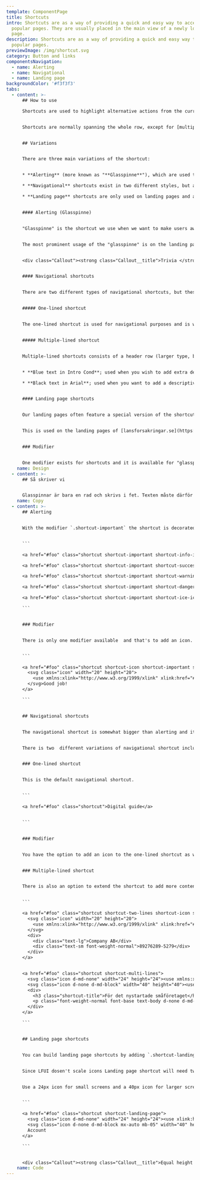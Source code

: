 ```yaml
---
template: ComponentPage
title: Shortcuts
intro: Shortcuts are as a way of providing a quick and easy way to access
  popular pages. They are usually placed in the main view of a newly loaded
  page.
description: Shortcuts are as a way of providing a quick and easy way to access
  popular pages.
previewImage: /img/shortcut.svg
category: Button and links
componentsNavigation:
  - name: Alerting
  - name: Navigational
  - name: Landing page
backgroundColor: '#f3f3f3'
tabs:
  - content: >-
      ## How to use

      Shortcuts are used to highlight alternative actions from the current flow which we think are important for the user. They are either of a more alerting nature or navigational, and each design only corresponds to one of these two uses. For both use cases the shortcut takes the user into another flow than the one they came from.


      Shortcuts are normally spanning the whole row, except for [multiple-lined shortcuts](#multiple-lined-shortcut) which may have two next to each other. They also feature a 2px shadow on the bottom to highlight that they can be clicked.


      ## Variations


      There are three main variations of the shortcut:


      * **Alerting** (more known as "**Glasspinne**"), which are used to highlight important actions which the user needs to act on.

      * **Navigational** shortcuts exist in two different styles, but all with the main purpose of highlighting alternative ways forward from the current view.

      * **Landing page** shortcuts are only used on landing pages and are used for helping users find the most common tasks/pages.


      #### Alerting (Glasspinne)


      "Glasspinne" is the shortcut we use when we want to make users aware of an action they need/are recommended to take, but probably isn't not why they arrived at the page (in contrast, alerts are for when we want to broadcast something to the user but they do not need to take any action). "Glasspinnar" use the same colors with the same meaning as regular [alerts](../system-display/alert), meaning that they are available in all four colours - however it is (almost) exclusively the blue neutral one which is in use. "Glasspinnar" are always just one row high, meaning the text should be kept short and snappy. The text is written in bold.


      The most prominent usage of the "glasspinne" is on the landing page of Mina Sidor where we use it for things like asking the customer to fill out our their "kundkännedomsfrågor" (KYC, Know Your Customer) and providing relevant offers ("your car turns 3 years old, you might want to change type of insurance"). It is however used on several other pages within Mina Sidor as well, such as product pages.


      <div class="Callout"><strong class="Callout__title">Trivia </strong><p class="Callout__text">The name comes from the need for a name to describe them with and someone thinking they resembled ice cream sticks (which is what "glasspinne" means in Swedish).</p></div>


      #### Navigational shortcuts


      There are two different types of navigational shortcuts, but these types are mainly aesthetic as they both do the same thing - they help the user to navigate in alternative patterns than the main purpose of the page they are on. The main difference between the types are how many rows they span, and how the design has been adapted for this.


      ##### One-lined shortcut


      The one-lined shortcut is used for navigational purposes and is white with blue bold text. Its relative size is somewhat bigger than the other versions.


      ##### Multiple-lined shortcut


      Multiple-lined shortcuts consists of a header row (larger type, bold) which communicates the main action and a textarea below to give more detail in. The textarea can span one or several rows andea you need to choose between one of the two modifiers for the styling:


      * **Blue text in Intro Cond**; used when you wish to add extra details in short form, e.g. the organisational number in the company switcher in Mina Sidor (with the company name being the header).

      * **Black text in Arial**; used when you want to add a descriptive text. An example of this in use is on navigational pages on lansforsakringar.se ([example](https://www.lansforsakringar.se/stockholm/privat/forsakring/fordonsforsakring/)).


      #### Landing page shortcuts


      Our landing pages often feature a special version of the shortcut which in its desktop-mode looks more like a large button than the other shortcuts (in its responsive mode it is very similar to the [one-lined shortcut](#one-lined-shortcut) however). The main area of the shortcut features a large icon, and below the icon a few (preferably only one) words describe what the shortcut leads to.


      This is used on the landing pages of [lansforsakringar.se](https://www.lansforsakringar.se/) and Mina Sidor as well as the [Om oss](https://www.lansforsakringar.se/privat/om-oss/) (about us)-section of lansforsakringar.se.


      ### Modifier


      One modifier exists for shortcuts and it is available for "glasspinnar" and navigational shortcuts; you can opt to put an icon in your shortcut. If so it is placed to the left of the text in the shortcut. Just make sure that you're consistent if you have several shortcuts grouped together.
    name: Design
  - content: >-
      ## Så skriver vi


      Glasspinnar är bara en rad och skrivs i fet. Texten måste därför vara kort och koncis.
    name: Copy
  - content: >-
      ## Alerting


      With the modifier `.shortcut-important` the shortcut is decorated with a background colour to make it stand out. These are also called "glasspinnar" by LF terminology. The variations come in the same styles as [Alerts](/components/web/system-display/alert) and are used by appending the class, for example, `.shortcut-info-ice`.


      ```

      <a href="#foo" class="shortcut shortcut-important shortcut-info-ice">Info</a>

      <a href="#foo" class="shortcut shortcut-important shortcut-success-ice">Success</a>

      <a href="#foo" class="shortcut shortcut-important shortcut-warning-ice">Warning</a>

      <a href="#foo" class="shortcut shortcut-important shortcut-danger-ice">Danger</a>

      <a href="#foo" class="shortcut shortcut-important shortcut-ice-ice-baby">Cool</a>

      ```


      ### Modifier


      There is only one modifier available  and that's to add an icon. Simple add `.shortcut-icon` and properly insert a 20px icon.


      ```

      <a href="#foo" class="shortcut shortcut-icon shortcut-important shortcut-success-ice">
        <svg class="icon" width="20" height="20">
          <use xmlns:xlink="http://www.w3.org/1999/xlink" xlink:href="#icon-flag-20"></use>
        </svg>Good job!
      </a>

      ```


      ## Navigational shortcuts


      The navigational shortcut is somewhat bigger than alerting and it's always white. Note that in all variations of the `.shortcut` the text is always bold.


      There is two  different variations of navigational shortcut included in LFUI.


      ### One-lined shortcut


      This is the default navigational shortcut.


      ```

      <a href="#foo" class="shortcut">Digital guide</a>


      ```


      ### Modifier


      You have the option to add an icon to the one-lined shortcut as well. Simple add `.shortcut-icon` and properly insert a 20px icon.


      ### Multiple-lined shortcut


      There is also an option to extend the shortcut to add more content if you need. As seen in the examples below you can add `.shortcut-two-lines` or `.shortcut-multi-lines` to create a shortcut with more content. If you use the later one, beware it changes icons between breakpoints so you will have to define two icons.


      ```

      <a href="#foo" class="shortcut shortcut-two-lines shortcut-icon shortcut-important shortcut-ice-ice-baby">
        <svg class="icon" width="20" height="20">
          <use xmlns:xlink="http://www.w3.org/1999/xlink" xlink:href="#icon-user-20"></use>
        </svg>
        <div>
          <div class="text-lg">Company AB</div>
          <div class="text-sm font-weight-normal">89276289-5279</div>
        </div>
      </a>


      <a href="#foo" class="shortcut shortcut-multi-lines">
        <svg class="icon d-md-none" width="24" height="24"><use xmlns:xlink="http://www.w3.org/1999/xlink" xlink:href="#icon-contract-24"></use></svg>
        <svg class="icon d-none d-md-block" width="40" height="40"><use xmlns:xlink="http://www.w3.org/1999/xlink" xlink:href="#icon-contract-40"></use></svg>
        <div>
          <h3 class="shortcut-title">För det nystartade småföretaget</h3>
          <p class="font-weight-normal font-base text-body d-none d-md-block">Har du nyligen startat eget? Du får en företagsförsäkring med fast pris som.</p>
        </div>
      </a>

      ```


      ## Landing page shortcuts


      You can build landing page shortcuts by adding `.shortcut-landing-page` to your shortcut. See the example below.


      Since LFUI dosen't scale icons Landing page shortcut will need two icons defined, one for screens smaller than 768px and one for screens larger than 768px. Which one that will be display is controlled with [bootstraps display classes ](https://getbootstrap.com/docs/4.0/utilities/display/).


      Use a 24px icon for small screens and a 40px icon for larger screens.


      ```

      <a href="#foo" class="shortcut shortcut-landing-page">
        <svg class="icon d-md-none" width="24" height="24"><use xlink:href="#icon-wallet-24"></use></svg>
        <svg class="icon d-none d-md-block mx-auto mb-05" width="40" height="40"><use xlink:href="#icon-wallet-40"></use></svg>
        Account
      </a>

      ```


      <div class="Callout"><strong class="Callout__title">Equal height shortcuts </strong><p class="Callout__text">If your shortcuts contains words that might break into 2 lines you should consider adding `.h-100` to each `shortcut-landing-page` to create equal height shortcuts.</p></div>
    name: Code
---
```

